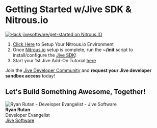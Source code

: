 Getting Started w/Jive SDK & Nitrous.io
===========

[![Hack jivesoftware/get-started on Nitrous.IO](https://d3o0mnbgv6k92a.cloudfront.net/assets/hack-l-v1-4b6757c3247e3c50314390ece34cdb11.png)](https://www.nitrous.io/hack_button?source=embed&runtime=nodejs&repo=jivesoftware%2Fget-started&file_to_open=README.md)

1. [Click Here](https://www.nitrous.io/hack_button?source=embed&runtime=nodejs&repo=jivesoftware%2Fget-started&file_to_open=README.md) to Setup Your Nitrous.io Environment
2. Once [Nitrous.io](https://www.nitrous.io) setup is complete, run the **~/init** script to install/configure the [Jive SDK](https://github.com/jivesoftware/jive-sdk)!
3. Start your 1st Jive Add-On Tutorial [here](https://community.jivesoftware.com/docs/DOC-114053?ref=nitrousembed)

Join the [Jive Developer Community](https://community.jivesoftware.com/community/developer) and **request your Jive developer sandbox access** today!

## Let's Build Something Awesome, Together!

![Ryan Rutan - Developer Evangelist - Jive Software](https://community.jivesoftware.com/api/core/v3/people/32109/avatar)<br/>
**Ryan Rutan**<br/>
Developer Evangelist<br/>
[Jive Software](http://developer.jivesoftware.com)
